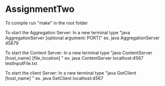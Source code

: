 # AssignmentTwo

To compile run "make" in the root folder

To start the Aggregation Server:
In a new terminal type "java AggregationServer [optional argument: PORT]"
                        ex. java AggregationServer 45679

To start the Content Server:
In a new terminal type "java ContentServer [host_name] [file_location] "
                        ex. java ContentServer localhost:4567 testInputFile.txt

To start the client Server:
In a new terminal type "java GetClient [host_name] "
                        ex. java GetClient localhost:4567